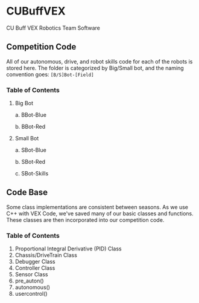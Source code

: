 # CUBuffVEX
CU Buff VEX Robotics Team Software

## Competition Code
All of our autonomous, drive, and robot skills code for each of the robots is stored here. The folder
is categorized by Big/Small bot, and the naming convention goes:
```[B/S]Bot-[Field]```
### Table of Contents
1. Big Bot

	a. BBot-Blue
  
	b. BBot-Red
  
2. Small Bot

	a. SBot-Blue
  
	b. SBot-Red
  
	c. SBot-Skills
  
## Code Base
Some class implementations are consistent between seasons. As we use C++ with VEX Code, 
we've saved many of our basic classes and functions. These classes are then incorporated
into our competition code.
### Table of Contents
1. Proportional Integral Derivative (PID) Class
2. Chassis/DriveTrain Class
3. Debugger Class
4. Controller Class
5. Sensor Class
6. pre_auton()
7. autonomous()
8. usercontrol()
